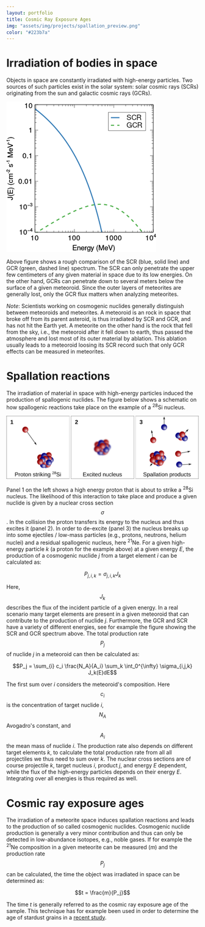 ```yaml
---
layout: portfolio
title: Cosmic Ray Exposure Ages
img: "assets/img/projects/spallation_preview.png"
color: "#223b7a"
---
```


# Irradiation of bodies in space

Objects in space are constantly irradiated with high-energy particles. Two sources of such particles exist in the solar system: solar cosmic rays (SCRs) originating from the sun and galactic cosmic rays (GCRs).

![SCR and GCR Spectrum](/assets/img/projects/scr_gcr.png)

Above figure shows a rough comparison of the SCR (blue, solid line) and GCR (green, dashed line) spectrum. The SCR can only penetrate the upper few centimeters of any given material in space due to its low energies. On the other hand, GCRs can penetrate down to several meters below the surface of a given meteoroid. Since the outer layers of meteorites are generally lost, only the GCR flux matters when analyzing meteorites.

*Note*: Scientists working on cosmogenic nuclides generally distinguish between meteoroids and meteorites. A meteoroid is an rock in space that broke off from its parent asteroid, is thus irradiated by SCR and GCR, and has not hit the Earth yet. A meteorite on the other hand is the rock that fell from the sky, i.e., the meteoroid after it fell down to earth, thus passed the atmosphere and lost most of its outer material by ablation. This ablation usually leads to a meteoroid loosing its SCR record such that only GCR effects can be measured in meteorites.

# Spallation reactions

The irradiation of material in space with high-energy particles induced the production of spallogenic nuclides. The figure below shows a schematic on how spallogenic reactions take place on the example of a <sup>28</sup>Si nucleus. 

![Spallation Schematic](/assets/img/projects/spallation_schematic.png)

Panel 1 on the left shows a high energy proton that is about to strike a <sup>28</sup>Si nucleus. The likelihood of this interaction to take place and produce a given nuclide is given by a nuclear cross section $$\sigma$$. In the collision the proton transfers its energy to the nucleus and thus excites it (panel 2). In order to de-excite (panel 3) the nucleus breaks up into some ejectiles / low-mass particles (e.g., protons, neutrons, helium nuclei) and a residual spallogenic nucleus, here <sup>21</sup>Ne. For a given high-energy particle *k* (a proton for the example above) at a given energy *E*, the production of a cosmogenic nuclide *j* from a target element *i* can be calculated as:

$$P_{j,i,k} = \sigma_{j,i,k} J_k$$

Here, $$J_k$$ describes the flux of the incident particle of a given energy. In a real scenario many target elements are present in a given meteoroid that can contribute to the production of nuclide *j*. Furthermore, the GCR and SCR have a variety of different energies, see for example the figure showing the SCR and GCR spectrum above. The total production rate $$P_j$$ of nuclide *j* in a meteoroid can then be calculated as:

$$P_j = \sum_{i} c_i \frac{N_A}{A_i} \sum_k \int_0^{\infty} \sigma_{i,j,k} J_k(E)dE$$

The first sum over *i* considers the meteoroid's composition. Here $$c_i$$ is the concentration of target nuclide *i*, $$N_A$$ Avogadro's constant, and $$A_i$$ the mean mass of nuclide *i*. The production rate also depends on different target elements *k*, to calculate the total production rate from all all projectiles we thus need to sum over *k*. The nuclear cross sections are of course projectile *k*, target nucleus *i*, product *j*, and energy *E* dependent, while the flux of the high-energy particles depends on their energy *E*. Integrating over all energies is thus required as well.

# Cosmic ray exposure ages

The irradiation of a meteorite space induces spallation reactions and leads to the production of so called cosmogenic nuclides. Cosmogenic nuclide production is generally a very minor contribution and thus can only be detected in low-abundance isotopes, e.g., noble gases. If for example the <sup>21</sup>Ne composition in a given meteorite can be measured (*m*) and the production rate $$P_j$$ can be calculated, the time the object was irradiated in space can be determined as:

$$t = \frac{m}{P_j}$$

The time *t* is generally referred to as the cosmic ray exposure age of the sample. This technique has for example been used in order to determine the age of stardust grains in a <a href="https://doi.org/10.1073/pnas.1904573117" target="_blank">recent study</a>.